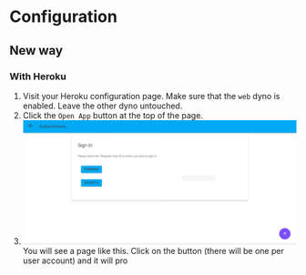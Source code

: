 # Configuration
## New way
### With Heroku
1. Visit your Heroku configuration page. Make sure that the `web` dyno is enabled. Leave the other dyno untouched. 
2. Click the `Open App` button at the top of the page.
3. ![Screenshot](/web_auth.png)
   You will see a page like this. Click on the button (there will be one per user account) and it will pro
<!--stackedit_data:
eyJoaXN0b3J5IjpbODI0MDgyOTE1LC0xNDM1MTc3MTY4LC0xNj
c0NTA5Mzc1XX0=
-->